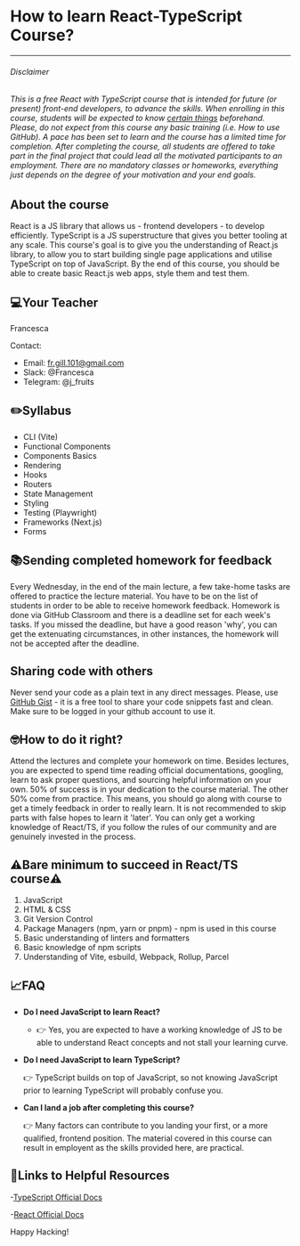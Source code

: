 # How to learn React-TypeScript Course?
-------------------
###### Disclaimer
###### This is a free React with TypeScript course that is intended for future (or present) front-end developers, to advance the skills. When enrolling in this course, students will be expected to know [certain things](https://github.com/RedRoverSchool/react_ts_06/blob/main/README.md#warningbare-minimum-to-succeed-in-reactts-coursewarning) beforehand. Please, do not expect from this course any basic training (i.e. How to use GitHub). A pace has been set to learn and the course has a limited time for completion. After completing the course, all students are offered to take part in the final project that could lead all the motivated participants to an employment. There are no mandatory classes or homeworks, everything just depends on the degree of your motivation and your end goals.

## About the course
React is a JS library that allows us - frontend developers - to develop efficiently. TypeScript is a JS superstructure that gives you better tooling at any scale. This course's goal is to give you the understanding of React.js library, to allow you to start building single page applications and utilise TypeScript on top of JavaScript. By the end of this course, you should be able to create basic React.js web apps, style them and test them.

## 💻Your Teacher
Francesca

Contact:

  + Email:   <fr.gill.101@gmail.com>
  + Slack:   @Francesca
  + Telegram:   @j_fruits

## :pencil2:Syllabus 
+ CLI (Vite)
+ Functional Components
+ Components Basics
+ Rendering
+ Hooks
+ Routers
+ State Management
+ Styling
+ Testing (Playwright)
+ Frameworks (Next.js)
+ Forms

## 📚Sending completed homework for feedback
Every Wednesday, in the end of the main lecture, a few take-home tasks are offered to practice the lecture material. You have to be on the list of students in order to be able to receive homework feedback. Homework is done via GitHub Classroom and there is a deadline set for each week's tasks. If you missed the deadline, but have a good reason 'why', you can get the extenuating circumstances, in other instances, the homework will not be accepted after the deadline.

## Sharing code with others
Never send your code as a plain text in any direct messages. Please, use [GitHub Gist](https://gist.github.com/) - it is a free tool to share your code snippets fast and clean. Make sure to be logged in your github account to use it.

## 🤓How to do it right?
Attend the lectures and complete your homework on time. Besides lectures, you are expected to spend time reading official documentations, googling, learn to ask proper questions, and sourcing helpful information on your own. 50% of success is in your dedication to the course material. The other 50% come from practice. This means, you should go along with course to get a timely feedback in order to really learn. It is not recommended to skip parts with false hopes to learn it 'later'. You can only get a working knowledge of React/TS, if you follow the rules of our community and are genuinely invested in the process.

## :warning:Bare minimum to succeed in React/TS course:warning:
1. JavaScript
2. HTML & CSS
3. Git Version Control
4. Package Managers (npm, yarn or pnpm) - npm is used in this course
5. Basic understanding of linters and formatters
6. Basic knowledge of npm scripts
7. Understanding of Vite, esbuild, Webpack, Rollup, Parcel


## 📈FAQ
+ **Do I need JavaScript to learn React?**
    + :point_right: Yes, you are expected to have a working knowledge of JS to be able to understand React concepts and not stall your learning curve.
  
+ **Do I need JavaScript to learn TypeScript?**

  :point_right: TypeScript builds on top of JavaScript, so not knowing JavaScript prior to learning TypeScript will probably confuse you.
  
+ **Can I land a job after completing this course?**

  :point_right: Many factors can contribute to you landing your first, or a more qualified, frontend position. The material covered in this course can result in employent   as the skills provided here, are practical.

## 🔗Links to Helpful Resources
-[TypeScript Official Docs](https://www.typescriptlang.org/)

-[React Official Docs](https://reactjs.org/)

Happy Hacking!
